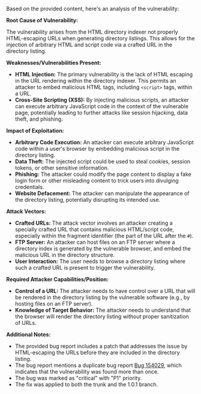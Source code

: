 Based on the provided content, here's an analysis of the vulnerability:

**Root Cause of Vulnerability:**

The vulnerability arises from the HTML directory indexer not properly HTML-escaping URLs when generating directory listings. This allows for the injection of arbitrary HTML and script code via a crafted URL in the directory listing.

**Weaknesses/Vulnerabilities Present:**

- **HTML Injection:** The primary vulnerability is the lack of HTML escaping in the URL rendering within the directory indexer. This permits an attacker to embed malicious HTML tags, including `<script>` tags, within a URL.
- **Cross-Site Scripting (XSS):** By injecting malicious scripts, an attacker can execute arbitrary JavaScript code in the context of the vulnerable page, potentially leading to further attacks like session hijacking, data theft, and phishing.

**Impact of Exploitation:**

- **Arbitrary Code Execution:** An attacker can execute arbitrary JavaScript code within a user's browser by embedding malicious script in the directory listing.
- **Data Theft:** The injected script could be used to steal cookies, session tokens, or other sensitive information.
- **Phishing:** The attacker could modify the page content to display a fake login form or other misleading content to trick users into divulging credentials.
- **Website Defacement:** The attacker can manipulate the appearance of the directory listing, potentially disrupting its intended use.

**Attack Vectors:**

- **Crafted URLs:** The attack vector involves an attacker creating a specially crafted URL that contains malicious HTML/script code, especially within the fragment identifier (the part of the URL after the `#`).
- **FTP Server:** An attacker can host files on an FTP server where a directory index is generated by the vulnerable browser, and embed the malicious URL in the directory structure.
- **User Interaction:** The user needs to browse a directory listing where such a crafted URL is present to trigger the vulnerability.

**Required Attacker Capabilities/Position:**

- **Control of a URL:** The attacker needs to have control over a URL that will be rendered in the directory listing by the vulnerable software (e.g., by hosting files on an FTP server).
- **Knowledge of Target Behavior:** The attacker needs to understand that the browser will render the directory listing without proper sanitization of URLs.

**Additional Notes:**

- The provided bug report includes a patch that addresses the issue by HTML-escaping the URLs before they are included in the directory listing.
- The bug report mentions a duplicate bug report [Bug 154029](/show_bug.cgi?id=154029), which indicates that the vulnerability was found more than once.
- The bug was marked as "critical" with "P1" priority.
- The fix was applied to both the trunk and the 1.0.1 branch.